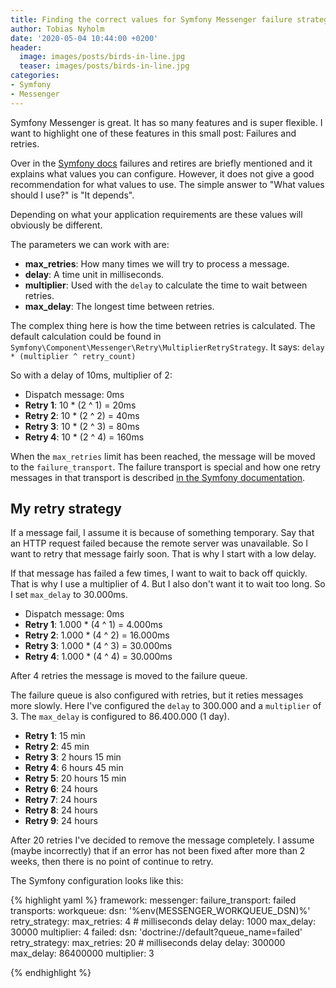 ```yaml
---
title: Finding the correct values for Symfony Messenger failure strategy 
author: Tobias Nyholm
date: '2020-05-04 10:44:00 +0200'
header:
  image: images/posts/birds-in-line.jpg
  teaser: images/posts/birds-in-line.jpg
categories:
- Symfony
- Messenger
---
```


Symfony Messenger is great. It has so many features and is super flexible. I want to 
highlight one of these features in this small post: Failures and retries. 

Over in the [Symfony docs](https://symfony.com/doc/current/messenger.html#retries-failures) 
failures and retires are briefly mentioned and it explains what values you can configure.
However, it does not give a good recommendation for what values to use. The simple 
answer to "What values should I use?" is "It depends".

Depending on what your application requirements are these values will obviously be 
different.

The parameters we can work with are: 

- **max_retries**: How many times we will try to process a message.
- **delay**: A time unit in milliseconds.
- **multiplier**: Used with the ``delay`` to calculate the time to wait between retries.
- **max_delay**: The longest time between retries.

The complex thing here is how the time between retries is calculated. The default 
calculation could be found in ``Symfony\Component\Messenger\Retry\MultiplierRetryStrategy``. 
It says: ``delay * (multiplier ^ retry_count)``

So with a delay of 10ms, multiplier of 2: 
- Dispatch message: 0ms
- **Retry 1**: 10 * (2 ^ 1) = 20ms
- **Retry 2**: 10 * (2 ^ 2) = 40ms
- **Retry 3**: 10 * (2 ^ 3) = 80ms
- **Retry 4**: 10 * (2 ^ 4) = 160ms

When the ``max_retries`` limit has been reached, the message will be moved to the 
``failure_transport``. The failure transport is special and how one retry messages 
in that transport is described [in the Symfony documentation](https://symfony.com/doc/current/messenger.html#saving-retrying-failed-messages). 

## My retry strategy

If a message fail, I assume it is because of something temporary. Say that an HTTP 
request failed because the remote server was unavailable. So I want to retry that 
message fairly soon. That is why I start with a low delay. 

If that message has failed a few times, I want to wait to back off quickly. That is
why I use a multiplier of 4. But I also don't want it to wait too long. So I set
``max_delay`` to 30.000ms.

- Dispatch message: 0ms
- **Retry 1**: 1.000 * (4 ^ 1) = 4.000ms
- **Retry 2**: 1.000 * (4 ^ 2) = 16.000ms
- **Retry 3**: 1.000 * (4 ^ 3) = 30.000ms
- **Retry 4**: 1.000 * (4 ^ 4) = 30.000ms

After 4 retries the message is moved to the failure queue. 

The failure queue is also configured with retries, but it reties messages more slowly.
Here I've configured the ``delay`` to 300.000 and a ``multiplier`` of 3. The ``max_delay``
is configured to 86.400.000 (1 day). 

- **Retry 1**: 15 min
- **Retry 2**: 45 min
- **Retry 3**: 2 hours 15 min
- **Retry 4**: 6 hours 45 min
- **Retry 5**: 20 hours 15 min
- **Retry 6**: 24 hours
- **Retry 7**: 24 hours
- **Retry 8**: 24 hours
- **Retry 9**: 24 hours

After 20 retries I've decided to remove the message completely. I assume (maybe incorrectly)
that if an error has not been fixed after more than 2 weeks, then there is no point
of continue to retry. 

The Symfony configuration looks like this: 

{% highlight yaml %}
framework:
    messenger:
        failure_transport: failed
        transports:
            workqueue:
                dsn: '%env(MESSENGER_WORKQUEUE_DSN)%'
                retry_strategy:
                    max_retries: 4
                    # milliseconds delay
                    delay: 1000
                    max_delay: 30000
                    multiplier: 4
            failed:
                dsn: 'doctrine://default?queue_name=failed'
                retry_strategy:
                    max_retries: 20
                    # milliseconds delay
                    delay: 300000
                    max_delay: 86400000
                    multiplier: 3

{% endhighlight %}
